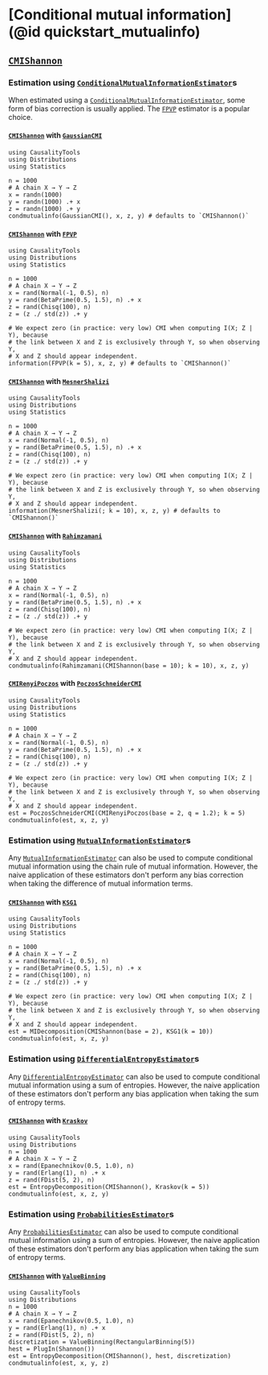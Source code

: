 # [Conditional mutual information](@id quickstart_mutualinfo)

## [`CMIShannon`](@ref)

### Estimation using [`ConditionalMutualInformationEstimator`](@ref)s

When estimated using a [`ConditionalMutualInformationEstimator`](@ref), some form of bias
correction is usually applied. The [`FPVP`](@ref) estimator is a popular choice.

#### [`CMIShannon`](@ref) with [`GaussianCMI`](@ref)

```@example mi_demonstration
using CausalityTools
using Distributions
using Statistics

n = 1000
# A chain X → Y → Z
x = randn(1000)
y = randn(1000) .+ x
z = randn(1000) .+ y
condmutualinfo(GaussianCMI(), x, z, y) # defaults to `CMIShannon()`
```

#### [`CMIShannon`](@ref) with [`FPVP`](@ref)

```@example mi_demonstration
using CausalityTools
using Distributions
using Statistics

n = 1000
# A chain X → Y → Z
x = rand(Normal(-1, 0.5), n)
y = rand(BetaPrime(0.5, 1.5), n) .+ x
z = rand(Chisq(100), n)
z = (z ./ std(z)) .+ y

# We expect zero (in practice: very low) CMI when computing I(X; Z | Y), because
# the link between X and Z is exclusively through Y, so when observing Y,
# X and Z should appear independent.
information(FPVP(k = 5), x, z, y) # defaults to `CMIShannon()`
```

#### [`CMIShannon`](@ref) with [`MesnerShalizi`](@ref)

```@example mi_demonstration
using CausalityTools
using Distributions
using Statistics

n = 1000
# A chain X → Y → Z
x = rand(Normal(-1, 0.5), n)
y = rand(BetaPrime(0.5, 1.5), n) .+ x
z = rand(Chisq(100), n)
z = (z ./ std(z)) .+ y

# We expect zero (in practice: very low) CMI when computing I(X; Z | Y), because
# the link between X and Z is exclusively through Y, so when observing Y,
# X and Z should appear independent.
information(MesnerShalizi(; k = 10), x, z, y) # defaults to `CMIShannon()`
```

#### [`CMIShannon`](@ref) with [`Rahimzamani`](@ref)

```@example mi_demonstration
using CausalityTools
using Distributions
using Statistics

n = 1000
# A chain X → Y → Z
x = rand(Normal(-1, 0.5), n)
y = rand(BetaPrime(0.5, 1.5), n) .+ x
z = rand(Chisq(100), n)
z = (z ./ std(z)) .+ y

# We expect zero (in practice: very low) CMI when computing I(X; Z | Y), because
# the link between X and Z is exclusively through Y, so when observing Y,
# X and Z should appear independent.
condmutualinfo(Rahimzamani(CMIShannon(base = 10); k = 10), x, z, y)
```

#### [`CMIRenyiPoczos`](@ref) with [`PoczosSchneiderCMI`](@ref)

```@example mi_demonstration
using CausalityTools
using Distributions
using Statistics

n = 1000
# A chain X → Y → Z
x = rand(Normal(-1, 0.5), n)
y = rand(BetaPrime(0.5, 1.5), n) .+ x
z = rand(Chisq(100), n)
z = (z ./ std(z)) .+ y

# We expect zero (in practice: very low) CMI when computing I(X; Z | Y), because
# the link between X and Z is exclusively through Y, so when observing Y,
# X and Z should appear independent.
est = PoczosSchneiderCMI(CMIRenyiPoczos(base = 2, q = 1.2); k = 5)
condmutualinfo(est, x, z, y)
```

### Estimation using [`MutualInformationEstimator`](@ref)s

Any [`MutualInformationEstimator`](@ref) can also be used to compute conditional
mutual information using the chain rule of mutual information. However, the naive
application of these estimators don't perform any bias correction when
taking the difference of mutual information terms.

#### [`CMIShannon`](@ref) with [`KSG1`](@ref)

```@example mi_demonstration
using CausalityTools
using Distributions
using Statistics

n = 1000
# A chain X → Y → Z
x = rand(Normal(-1, 0.5), n)
y = rand(BetaPrime(0.5, 1.5), n) .+ x
z = rand(Chisq(100), n)
z = (z ./ std(z)) .+ y

# We expect zero (in practice: very low) CMI when computing I(X; Z | Y), because
# the link between X and Z is exclusively through Y, so when observing Y,
# X and Z should appear independent.
est = MIDecomposition(CMIShannon(base = 2), KSG1(k = 10))
condmutualinfo(est, x, z, y)
```

### Estimation using [`DifferentialEntropyEstimator`](@ref)s

Any [`DifferentialEntropyEstimator`](@ref) can also be used to compute conditional
mutual information using a sum of entropies. However, the naive
application of these estimators don't perform any bias application when
taking the sum of entropy terms.

#### [`CMIShannon`](@ref) with [`Kraskov`](@ref)

```@example
using CausalityTools
using Distributions
n = 1000
# A chain X → Y → Z
x = rand(Epanechnikov(0.5, 1.0), n)
y = rand(Erlang(1), n) .+ x
z = rand(FDist(5, 2), n)
est = EntropyDecomposition(CMIShannon(), Kraskov(k = 5))
condmutualinfo(est, x, z, y)
```

### Estimation using [`ProbabilitiesEstimator`](@ref)s

Any [`ProbabilitiesEstimator`](@ref) can also be used to compute conditional
mutual information using a sum of entropies. However, the naive
application of these estimators don't perform any bias application when
taking the sum of entropy terms.

#### [`CMIShannon`](@ref) with [`ValueBinning`](@ref)

```@example
using CausalityTools
using Distributions
n = 1000
# A chain X → Y → Z
x = rand(Epanechnikov(0.5, 1.0), n)
y = rand(Erlang(1), n) .+ x
z = rand(FDist(5, 2), n)
discretization = ValueBinning(RectangularBinning(5))
hest = PlugIn(Shannon())
est = EntropyDecomposition(CMIShannon(), hest, discretization)
condmutualinfo(est, x, y, z)
```
